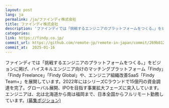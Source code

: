 ```yaml
---
layout: post
lang: ja
permalink: /ja/ファインディ株式会社
title: ファインディ株式会社
description: 'ファインディでは「挑戦するエンジニアのプラットフォームをつくる。」をビジョンに掲げ、ハイスキルエンジニア向けのマッチングプラットフォーム「Findy」「Findy Freelance」「Findy Global」や、エンジニア組織改善SaaS「Findy Team+」を展開しています。2022年にはシリーズCラウンドで15億円の資金調達を完了。グローバル展開、IPOを目指す事業拡大フェーズに突入しています。 エンジニアは、北は北海道から南は福岡まで、日本全国からフルリモート勤務しています。(募集ポジション)'
categories: 
link: https://findy.co.jp/
commit_url: https://github.com/remote-jp/remote-in-japan/commit/269b8121aa196f71e3b6ae053662484bf0056892
commit_at:  2025-01-16
---
```


<p>ファインディでは「挑戦するエンジニアのプラットフォームをつくる。」をビジョンに掲げ、ハイスキルエンジニア向けのマッチングプラットフォーム「Findy」「Findy Freelance」「Findy Global」や、エンジニア組織改善SaaS「Findy Team+」を展開しています。2022年にはシリーズCラウンドで15億円の資金調達を完了。グローバル展開、IPOを目指す事業拡大フェーズに突入しています。<br />エンジニアは、北は北海道から南は福岡まで、日本全国からフルリモート勤務しています。<a href="https://herp.careers/v1/findy/requisition-groups/14c4a661-5e48-40c5-99d0-ea657b8b4c04">(募集ポジション)</a></p>
